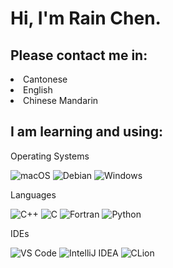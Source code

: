 <h1>Hi, I'm Rain Chen.</h1>

<!--
<img align="right" src="https://github-readme-stats.vercel.app/api?username=CongJyu&card_width=450&show_icons=true&hide_title=false&title_color=4f3a9d&icon_color=592b7a&text_color=8a53b0&hide_border=true&bg_color=25,e0eeff,c1ddff,e1e0ff,ffe4ff,f8ebff" alt="GitHub Stats">
-->

<h2>Please contact me in:</h2>

<li>Cantonese</li>
<li>English</li>
<li>Chinese Mandarin</li>

<h2>I am learning and using:</h2>

<summary>Operating Systems</summary>

<img src="https://img.shields.io/badge/macOS-3E3E3E?style=flat&logo=Apple&logoColor=white&labelColor=555555" alt="macOS"> <img src="https://img.shields.io/badge/Debian-3E3E3E?style=flat&logo=Debian&logoColor=white&labelColor=555555" alt="Debian"> <img src="https://img.shields.io/badge/Windows-3E3E3E?style=flat&logo=Windows&logoColor=white&labelColor=555555" alt="Windows">

<summary>Languages</summary>

<img src="https://img.shields.io/badge/C++-E1587E?style=flat" alt="C++"> <img src="https://img.shields.io/badge/C-4E4E4E?style=flat" alt="C"> <img src="https://img.shields.io/badge/Fortran-4C41AB?style=flat" alt="Fortran"> <img src="https://img.shields.io/badge/Python-4571A1?style=flat" alt="Python">

<summary>IDEs</summary>

<img src="https://img.shields.io/badge/VS_Code-3E3E3E?style=flat&logo=VisualStudioCode&logoColor=white&labelColor=4B9AE9" alt="VS Code"> <img src="https://img.shields.io/badge/IntelliJ_IDEA-3E3E3E?style=flat&logo=intellijidea&logoColor=black&labelColor=EFA1E8" alt="IntelliJ IDEA"> <img src="https://img.shields.io/badge/CLion-3E3E3E?style=flat&logo=clion&logoColor=black&labelColor=52B1BB" alt="CLion">
